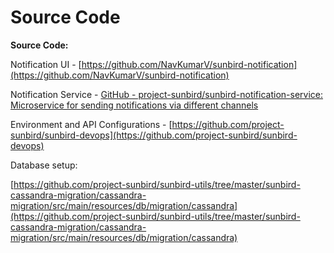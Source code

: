 # Source Code

**Source Code:**

Notification UI - [https://github.com/NavKumarV/sunbird-notification](https://github.com/NavKumarV/sunbird-notification)

Notification Service - [GitHub - project-sunbird/sunbird-notification-service: Microservice for sending notifications via different channels](https://github.com/project-sunbird/sunbird-notification-service)

Environment and API Configurations - [https://github.com/project-sunbird/sunbird-devops](https://github.com/project-sunbird/sunbird-devops)

Database setup:

[https://github.com/project-sunbird/sunbird-utils/tree/master/sunbird-cassandra-migration/cassandra-migration/src/main/resources/db/migration/cassandra](https://github.com/project-sunbird/sunbird-utils/tree/master/sunbird-cassandra-migration/cassandra-migration/src/main/resources/db/migration/cassandra)

